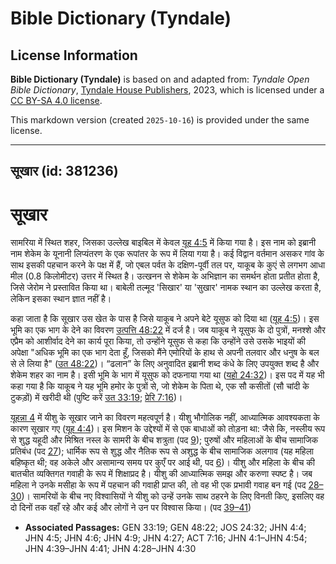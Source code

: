 # Bible Dictionary (Tyndale)

## License Information

**Bible Dictionary (Tyndale)** is based on and adapted from: _Tyndale Open Bible Dictionary_, [Tyndale House Publishers](https://tyndaleopenresources.com/), 2023, which is licensed under a [CC BY-SA 4.0 license](https://creativecommons.org/licenses/by-sa/4.0/legalcode.en).

This markdown version (created `2025-10-16`) is provided under the same license.



--------------------------------

## सूखार (id: 381236)

सूखार
=====

सामरिया में स्थित शहर, जिसका उल्लेख बाइबिल में केवल [यूह 4:5](https://ref.ly/John4:5) में किया गया है। इस नाम को इब्रानी नाम शेकेम के यूनानी लिप्यंतरण के एक रूपांतर के रूप में लिया गया है। कई विद्वान वर्तमान असकर गांव के साथ इसकी पहचान करने के पक्ष में हैं, जो एबल पर्वत के दक्षिण\-पूर्वी तल पर, याकूब के कुएं से लगभग आधा मील (0\.8 किलोमीटर) उत्तर में स्थित है। उत्खनन से शेकेम के अभिज्ञान का समर्थन होता प्रतीत होता है, जिसे जेरोम ने प्रस्तावित किया था। बाबेली तल्मूद 'सिखार' या 'सुखार' नामक स्थान का उल्लेख करता है, लेकिन इसका स्थान ज्ञात नहीं है।

कहा जाता है कि सूखार उस खेत के पास है जिसे याकूब ने अपने बेटे यूसुफ को दिया था ([यूह 4:5](https://ref.ly/John4:5))। इस भूमि का एक भाग के देने का विवरण [उत्पत्ति 48:22](https://ref.ly/Gen48:22) में दर्ज है। जब याकूब ने यूसुफ के दो पुत्रों, मनश्शे और एप्रैम को आशीर्वाद देने का कार्य पूरा किया, तो उन्होंने यूसुफ से कहा कि उन्होंने उसे उसके भाइयों की अपेक्षा "अधिक भूमि का एक भाग देता हूँ, जिसको मैंने एमोरियों के हाथ से अपनी तलवार और धनुष के बल से ले लिया है" ([उत 48:22](https://ref.ly/Gen48:22))। “ढलान” के लिए अनुवादित इब्रानी शब्द कंधे के लिए उपयुक्त शब्द है और शेकेम शहर का नाम है। इसी भूमि के भाग में यूसुफ को दफनाया गया था ([यहो 24:32](https://ref.ly/Josh24:32))। इस पद में यह भी कहा गया है कि याकूब ने यह भूमि हमोर के पुत्रों से, जो शेकेम के पिता थे, एक सौ कसीतों (सौ चांदी के टुकड़ों) में खरीदी थी (पुष्टि करें [उत 33:19](https://ref.ly/Gen33:19); [प्रेरि 7:16](https://ref.ly/Acts7:16))।

[यूहन्ना 4](https://ref.ly/John4:1-John4:54) में यीशु के सूखार जाने का विवरण महत्वपूर्ण है। यीशु भौगोलिक नहीं, आध्यात्मिक आवश्यकता के कारण सूखार गए ([यूह 4:4](https://ref.ly/John4:4))। इस मिशन के उद्देश्यों में से एक बाधाओं को तोड़ना था: जैसे कि, नस्लीय रूप से शुद्ध यहूदी और मिश्रित नस्ल के सामरी के बीच शत्रुता (पद [9](https://ref.ly/John4:9)); पुरुषों और महिलाओं के बीच सामाजिक प्रतिबंध (पद [27](https://ref.ly/John4:27)); धार्मिक रूप से शुद्ध और नैतिक रूप से अशुद्ध के बीच सामाजिक अलगाव (यह महिला बहिष्कृत थी; वह अकेले और असामान्य समय पर कुएँ पर आई थी, पद [6](https://ref.ly/John4:6))। यीशु और महिला के बीच की बातचीत व्यक्तिगत गवाही के रूप में शिक्षाप्रद है। यीशु की आध्यात्मिक समझ और करुणा स्पष्ट है। जब महिला ने उनके मसीहा के रूप में पहचान की गवाही प्राप्त की, तो वह भी एक प्रभावी गवाह बन गई (पद [28–30](https://ref.ly/John4:28-John4:30))। सामरियों के बीच नए विश्वासियों ने यीशु को उन्हें उनके साथ ठहरने के लिए विनती किए, इसलिए वह दो दिनों तक वहाँ रहे और कई और लोगों ने उन पर विश्वास किया। (पद [39–41](https://ref.ly/John4:39-John4:41))

* **Associated Passages:** GEN 33:19; GEN 48:22; JOS 24:32; JHN 4:4; JHN 4:5; JHN 4:6; JHN 4:9; JHN 4:27; ACT 7:16; JHN 4:1–JHN 4:54; JHN 4:39–JHN 4:41; JHN 4:28–JHN 4:30

